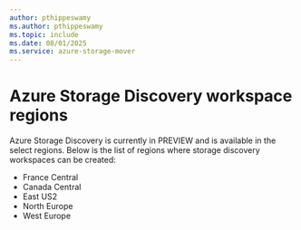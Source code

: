```yaml
---
author: pthippeswamy
ms.author: pthippeswamy
ms.topic: include
ms.date: 08/01/2025
ms.service: azure-storage-mover
---
```


# Azure Storage Discovery workspace regions

Azure Storage Discovery is currently in PREVIEW and is available in the select regions. Below is the list of regions where storage discovery workspaces can be created:

- France Central
- Canada Central
- East US2
- North Europe
- West Europe